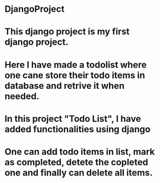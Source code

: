 # DjangoProject
# This django project is my first django project.
# Here I have made a todolist where one cane store their todo items in database and retrive it when needed.
# In this project "Todo List", I have added functionalities using django
# One can add todo items in list, mark as completed, detete the copleted one and finally can delete all items.

